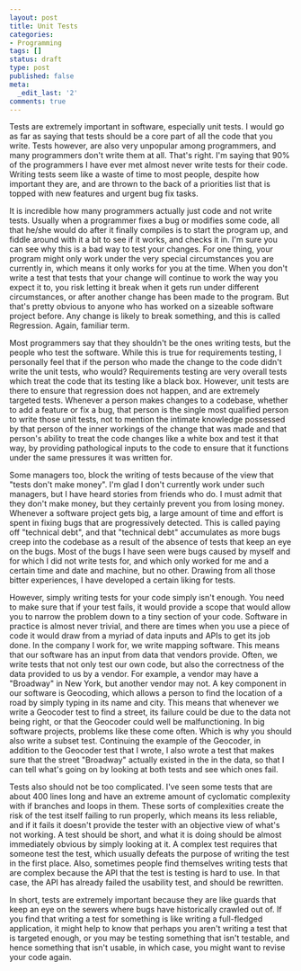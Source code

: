 ```yaml
---
layout: post
title: Unit Tests
categories:
- Programming
tags: []
status: draft
type: post
published: false
meta:
  _edit_last: '2'
comments: true
---
```

Tests are extremely important in software, especially unit tests. I would go as far as saying that tests should be a core part of all the code that you write. Tests however, are also very unpopular among programmers, and many programmers don't write them at all. That's right. I'm saying that 90% of the programmers I have ever met almost never write tests for their code. Writing tests seem like a waste of time to most people, despite how important they are, and are thrown to the back of a priorities list that is topped with new features and urgent bug fix tasks.

It is incredible how many programmers actually just code and not write tests. Usually when a programmer fixes a bug or modifies some code, all that he/she would do after it finally compiles is to start the program up, and fiddle around with it a bit to see if it works, and checks it in. I'm sure you can see why this is a bad way to test your changes. For one thing, your program might only work under the very special circumstances you are currently in, which means it only works for you at the time. When you don't write a test that tests that your change will continue to work the way you expect it to, you risk letting it break when it gets run under different circumstances, or after another change has been made to the program. But that's pretty obvious to anyone who has worked on a sizeable software project before. Any change is likely to break something, and this is called Regression. Again, familiar term.

Most programmers say that they shouldn't be the ones writing tests, but the people who test the software. While this is true for requirements testing, I personally feel that if the person who made the change to the code didn't write the unit tests, who would? Requirements testing are very overall tests which treat the code that its testing like a black box. However, unit tests are there to ensure that regression does not happen, and are extremely targeted tests. Whenever a person makes changes to a codebase, whether to add a feature or fix a bug, that person is the single most qualified person to write those unit tests, not to mention the intimate knowledge possessed by that person of the inner workings of the change that was made and that person's ability to treat the code changes like a white box and test it that way, by providing pathological inputs to the code to ensure that it functions under the same pressures it was written for.

Some managers too, block the writing of tests because of the view that "tests don't make money". I'm glad I don't currently work under such managers, but I have heard stories from friends who do. I must admit that they don't make money, but they certainly prevent you from losing money. Whenever a software project gets big, a large amount of time and effort is spent in fixing bugs that are progressively detected. This is called paying off "technical debt", and that "technical debt" accumulates as more bugs creep into the codebase as a result of the absence of tests that keep an eye on the bugs. Most of the bugs I have seen were bugs caused by myself and for which I did not write tests for, and which only worked for me and a certain time and date and machine, but no other. Drawing from all those bitter experiences, I have developed a certain liking for tests.

However, simply writing tests for your code simply isn't enough. You need to make sure that if your test fails, it would provide a scope that would allow you to narrow the problem down to a tiny section of your code. Software in practice is almost never trivial, and there are times when you use a piece of code it would draw from a myriad of data inputs and APIs to get its job done. In the company I work for, we write mapping software. This means that our software has an input from data that vendors provide. Often, we write tests that not only test our own code, but also the correctness of the data provided to us by a vendor. For example, a vendor may have a "Broadway" in New York, but another vendor may not. A key component in our software is Geocoding, which allows a person to find the location of a road by simply typing in its name and city. This means that whenever we write a Geocoder test to find a street, its failure could be due to the data not being right, or that the Geocoder could well be malfunctioning. In big software projects, problems like these come often. Which is why you should also write a subset test. Continuing the example of the Geocoder, in addition to the Geocoder test that I wrote, I also wrote a test that makes sure that the street "Broadway" actually existed in the in the data, so that I can tell what's going on by looking at both tests and see which ones fail.

Tests also should not be too complicated. I've seen some tests that are about 400 lines long and have an extreme amount of cyclomatic complexity with if branches and loops in them. These sorts of complexities create the risk of the test itself failing to run properly, which means its less reliable, and if it fails it doesn't provide the tester with an objective view of what's not working. A test should be short, and what it is doing should be almost immediately obvious by simply looking at it. A complex test requires that someone test the test, which usually defeats the purpose of writing the test in the first place. Also, sometimes people find themselves writing tests that are complex because the API that the test is testing is hard to use. In that case, the API has already failed the usability test, and should be rewritten.

In short, tests are extremely important because they are like guards that keep an eye on the sewers where bugs have historically crawled out of. If you find that writing a test for something is like writing a full-fledged application, it might help to know that perhaps you aren't writing a test that is targeted enough, or you may be testing something that isn't testable, and hence something that isn't usable, in which case, you might want to revise your code again.
